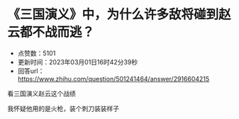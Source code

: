 # 《三国演义》中，为什么许多敌将碰到赵云都不战而逃？
- 点赞数：5101
- 更新时间：2023年03月01日16时42分39秒
- 回答url：https://www.zhihu.com/question/501241464/answer/2916604215
<body>
 <p data-pid="O-AGgUa3">看三国演义赵云这个战绩</p>
 <p data-pid="XyY41T25">我怀疑他用的是火枪，装个刺刀装装样子</p>
</body>
